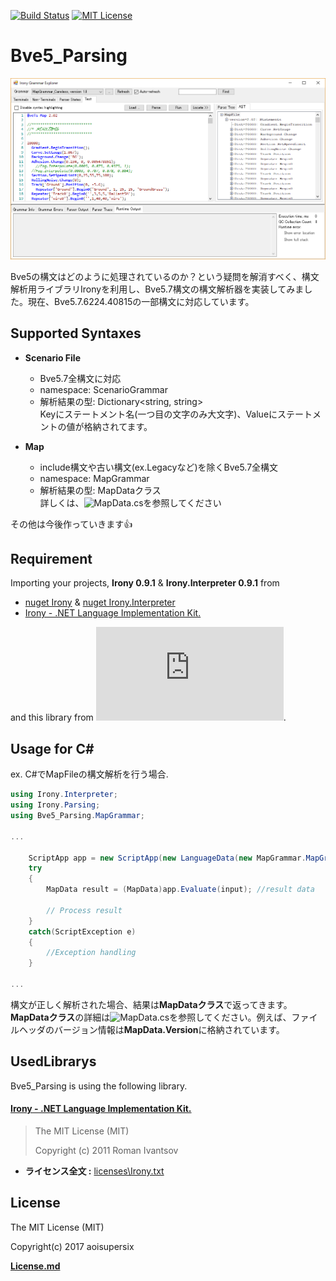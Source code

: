 [![Build Status](https://travis-ci.org/aoisupersix/Bve5_Parsing.svg?branch=master)](https://travis-ci.org/aoisupersix/Bve5_Parsing)
[![MIT License](http://img.shields.io/badge/license-MIT-blue.svg?style=flat)](https://github.com/aoisupersix/Bve5_Parsing/blob/master/Bve5_Parsing/MapGrammar/License.md)

Bve5_Parsing
===

![bve5PasingImage](images/bve5Parsing.png)

Bve5の構文はどのように処理されているのか？という疑問を解消すべく、構文解析用ライブラリIronyを利用し、Bve5.7構文の構文解析器を実装してみました。現在、Bve5.7.6224.40815の一部構文に対応しています。

## Supported Syntaxes
- **Scenario File**
    - Bve5.7全構文に対応
    - namespace: ScenarioGrammar
    - 解析結果の型: Dictionary\<string, string\>  
    Keyにステートメント名(一つ目の文字のみ大文字)、Valueにステートメントの値が格納されてます。

- **Map**
    - include構文や古い構文(ex.Legacyなど)を除くBve5.7全構文
    - namespace: MapGrammar
    - 解析結果の型: MapDataクラス  
    詳しくは、![MapData.cs](https://github.com/aoisupersix/Bve5_Parsing/blob/master/Bve5_Parsing/MapGrammar/MapData.cs)を参照してください

その他は今後作っていきます👍

## Requirement
Importing your projects, **Irony 0.9.1** & **Irony.Interpreter 0.9.1** from  
+ [nuget Irony](https://www.nuget.org/packages/Irony/) & [nuget Irony.Interpreter](https://www.nuget.org/packages/Irony.Interpreter/)
+ [Irony - .NET Language Implementation Kit.](https://irony.codeplex.com/)  

and this library from ![Bve5_Parsing](https://github.com/aoisupersix/Bve5_Parsing/releases/download/v0.1.6527.27089/Bve5_Parsing.dll).

## Usage for C\# ##

ex. C#でMapFileの構文解析を行う場合.  

```csharp
using Irony.Interpreter;
using Irony.Parsing;
using Bve5_Parsing.MapGrammar;

...

    ScriptApp app = new ScriptApp(new LanguageData(new MapGrammar.MapGrammar()));
    try
    {
        MapData result = (MapData)app.Evaluate(input); //result data

        // Process result
    }
    catch(ScriptException e)
    {
        //Exception handling
    }

...
```

構文が正しく解析された場合、結果は**MapDataクラス**で返ってきます。**MapDataクラス**の詳細は![MapData.cs](https://github.com/aoisupersix/Bve5_Parsing/blob/master/Bve5_Parsing/MapGrammar/MapData.cs)を参照してください。例えば、ファイルヘッダのバージョン情報は**MapData.Version**に格納されています。

## UsedLibrarys

Bve5_Parsing is using the following library.

#### [Irony - .NET Language Implementation Kit.](https://irony.codeplex.com/)
> The MIT License (MIT)
>
> Copyright (c) 2011 Roman Ivantsov

* **ライセンス全文 :** [licenses\Irony.txt](https://github.com/aoisupersix/Bve5_Parsing/blob/master/licenses/Irony.txt)

## License
The MIT License (MIT)

Copyright(c) 2017 aoisupersix

**[License.md](https://github.com/aoisupersix/Bve5_Parsing/blob/master/License.md)**
